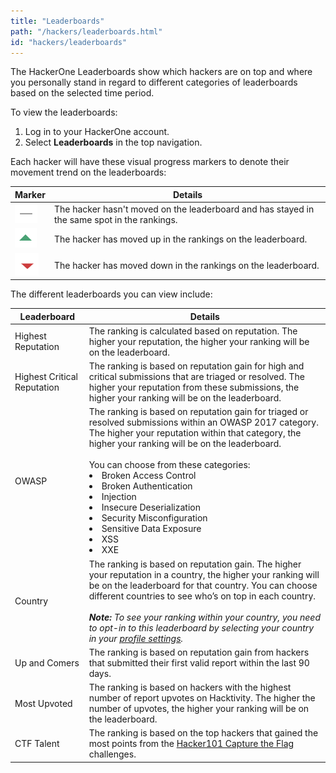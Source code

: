 ```yaml
---
title: "Leaderboards"
path: "/hackers/leaderboards.html"
id: "hackers/leaderboards"
---
```


The HackerOne Leaderboards show which hackers are on top and where you personally stand in regard to different categories of leaderboards based on the selected time period.   

To view the leaderboards:
1. Log in to your HackerOne account.
2. Select **Leaderboards** in the top navigation.

Each hacker will have these visual progress markers to denote their movement trend on the leaderboards:

Marker | Details
------ | --------
![stay marker](./images/leaderboard-stay-marker.png) | The hacker hasn't moved on the leaderboard and has stayed in the same spot in the rankings.
![up marker](./images/leaderboard-up-marker.png) | The hacker has moved up in the rankings on the leaderboard.
![down marker](./images/leaderboard-down-marker.png) | The hacker has moved down in the rankings on the leaderboard.

The different leaderboards you can view include:

Leaderboard | Details
----------- | --------
Highest Reputation | The ranking is calculated based on reputation. The higher your reputation, the higher your ranking will be on the leaderboard.
Highest Critical Reputation | The ranking is based on reputation gain for high and critical submissions that are triaged or resolved. The higher your reputation from these submissions, the higher your ranking will be on the leaderboard.
OWASP | The ranking is based on reputation gain for triaged or resolved submissions within an OWASP 2017 category. The higher your reputation within that category, the higher your ranking will be on the leaderboard. <br><br>You can choose from these categories: <li>Broken Access Control <li>Broken Authentication <li>Injection <li>Insecure Deserialization <li>Security Misconfiguration <li>Sensitive Data Exposure <li>XSS <li>XXE
Country | The ranking is based on reputation gain. The higher your reputation in a country, the higher your ranking will be on the leaderboard for that country. You can choose different countries to see who’s on top in each country. <br><br><i>**Note:** To see your ranking within your country, you need to opt-in to this leaderboard by selecting your country in your [profile settings](https://hackerone.com/settings/profile/edit).</i>
Up and Comers | The ranking is based on reputation gain from hackers that submitted their first valid report within the last 90 days.
Most Upvoted | The ranking is based on hackers with the highest number of report upvotes on Hacktivity. The higher the number of upvotes, the higher your ranking will be on the leaderboard.
CTF Talent | The ranking is based on the top hackers that gained the most points from the [Hacker101 Capture the Flag](hacker101.html#hacker101-ctf) challenges. 
